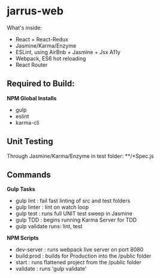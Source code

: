 # jarrus-web

What's inside:
* React + React-Redux
* Jasmine/Karma/Enzyme
* ESLint, using AirBnb + Jasmine + Jsx A11y
* Webpack, ES6 hot reloading
* React Router

## Required to Build:

**NPM Global Installs**
- gulp
- eslint
- karma-cli

## Unit Testing
Through Jasmine/Karma/Enzyme in test folder: **/*Spec.js

## Commands
**Gulp Tasks**

- gulp lint : fail fast linting of src and test folders
- gulp linter : lint on watch loop
- gulp test : runs full UNIT test sweep in Jasmine
- gulp TDD : begins running Karma Server for TDD
- gulp validate runs: lint, test

**NPM Scripts**

- dev-server : runs webpack live server on port 8080
- build:prod : builds for Production into the /public folder
- start : runs flattened project from the /public folder
- validate : runs 'gulp validate'
